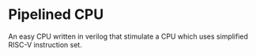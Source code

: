 # Pipelined CPU

An easy CPU written in verilog that stimulate a CPU which uses simplified RISC-V instruction set.

